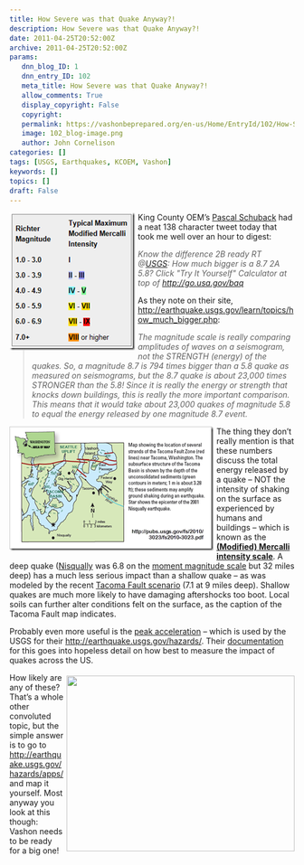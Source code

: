```yaml
---
title: How Severe was that Quake Anyway?!
description: How Severe was that Quake Anyway?!
date: 2011-04-25T20:52:00Z
archive: 2011-04-25T20:52:00Z
params:
   dnn_blog_ID: 1
   dnn_entry_ID: 102
   meta_title: How Severe was that Quake Anyway?!
   allow_comments: True
   display_copyright: False
   copyright: 
   permalink: https://vashonbeprepared.org/en-us/Home/EntryId/102/How-Severe-was-that-Quake-Anyway
   image: 102_blog-image.png
   author: John Cornelison
categories: []
tags: [USGS, Earthquakes, KCOEM, Vashon]
keywords: []
topics: []
draft: False
---
```


<p><a href="/images/dnnBlog/1/102/WLW-2a5c535c6e71_A622-image_2.png"><img title="image" border="0" alt="image" align="left" width="222" height="244" style="border-right-width: 0px; margin: 0px 5px 5px 0px; display: inline; border-top-width: 0px; border-bottom-width: 0px; border-left-width: 0px" src="/images/dnnBlog/1/102/WLW-2a5c535c6e71_A622-image_thumb.png" /></a> King County OEM’s <a target="_blank" href="http://twitter.com/#!/schuback">Pascal Schuback</a> had a neat 138 character tweet today that took me well over an hour to digest:</p>
<blockquote>
<p><em>Know the difference 2B ready RT @</em><a href="http://twitter.com/USGS"><em>USGS</em></a><em>: How much bigger is a 8.7 2A 5.8? Click "Try It Yourself" Calculator at top of </em><a href="http://go.usa.gov/baq"><em>http://go.usa.gov/baq</em></a></p>
</blockquote>
<p>As they note on their site, <a title="http://earthquake.usgs.gov/learn/topics/how_much_bigger.php" href="http://earthquake.usgs.gov/learn/topics/how_much_bigger.php">http://earthquake.usgs.gov/learn/topics/how_much_bigger.php</a>:</p>
<blockquote>
<p><em>The magnitude scale is really comparing amplitudes of waves on a seismogram, not the STRENGTH (energy) of the quakes. So, a magnitude 8.7 is 794 times bigger than a 5.8 quake as measured on seismograms, but the 8.7 quake is about 23,000 times STRONGER than the 5.8! Since it is really the energy or strength that knocks down buildings, this is really the more important comparison. This means that it would take about 23,000 quakes of magnitude 5.8 to equal the energy released by one magnitude 8.7 event.</em></p>
</blockquote>
<p><a href="/images/dnnBlog/1/102/WLW-2a5c535c6e71_A622-image_4.png"><img title="image" border="0" alt="image" align="left" width="361" height="220" style="border-right-width: 0px; margin: 0px 5px 5px 0px; display: inline; border-top-width: 0px; border-bottom-width: 0px; border-left-width: 0px" src="/images/dnnBlog/1/102/WLW-2a5c535c6e71_A622-image_thumb_1.png" /></a> The thing they don’t really mention is that these numbers discuss the total energy released by a quake – NOT the intensity of shaking on the surface as experienced by humans and buildings – which is known as the <b><a target="_blank" href="http://en.wikipedia.org/wiki/Mercalli_intensity_scale">(Modified) Mercalli intensity scale</a></b>. A deep quake (<a target="_blank" href="http://en.wikipedia.org/wiki/Nisqually_earthquake">Nisqually</a> was 6.8 on the <a title="The 1930s-era Richter magnitude scale was replaced in 1970's with this new scale." target="_blank" href="http://en.wikipedia.org/wiki/Moment_magnitude_scale">moment magnitude scale</a> but 32 miles deep) has a much less serious impact than a shallow quake – as was modeled by the recent <a target="_blank" href="http://pubs.usgs.gov/fs/2010/3023/">Tacoma Fault scenario</a> (7.1 at 9 miles deep). Shallow quakes are much more likely to have damaging aftershocks too boot. Local soils can further alter conditions felt on the surface, as the caption of the Tacoma Fault map indicates.</p>
<p>Probably even more useful is the <a target="_blank" href="http://en.wikipedia.org/wiki/Peak_ground_acceleration">peak acceleration</a> – which is used by the USGS for their <a href="http://earthquake.usgs.gov/hazards/">http://earthquake.usgs.gov/hazards/</a>. Their <a target="_blank" href="http://pubs.usgs.gov/of/2008/1128/">documentation</a> for this goes into hopeless detail on how best to measure the impact of quakes across the US.</p>
<p><a target="_blank" href="https://geohazards.usgs.gov/eqprob/2009/index.php"><img border="0" align="right" width="403" height="311" style="border-right-width: 0px; margin: 5px 0px 0px 5px; display: inline; border-top-width: 0px; border-bottom-width: 0px; border-left-width: 0px" alt="" src="https://geohazards.usgs.gov/eqprob/2009/output/8738_large.png" /></a>How likely are any of these? That’s a whole other convoluted topic, but the simple answer is to go to <a title="http://earthquake.usgs.gov/hazards/apps/" href="http://earthquake.usgs.gov/hazards/apps/">http://earthquake.usgs.gov/hazards/apps/</a> and map it yourself. Most anyway you look at this though: Vashon needs to be ready for a big one!</p>

